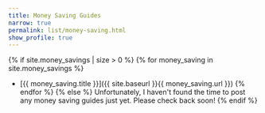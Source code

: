 ```yaml
---
title: Money Saving Guides
narrow: true
permalink: list/money-saving.html
show_profile: true
---
```


{% if site.money_savings | size > 0 %}
    {% for money_saving in site.money_savings %}
- [{{ money_saving.title }}]({{ site.baseurl }}{{ money_saving.url }})
    {% endfor %}
{% else %}
Unfortunately, I haven't found the time to post any money saving guides just yet. Please check back soon!
{% endif %}